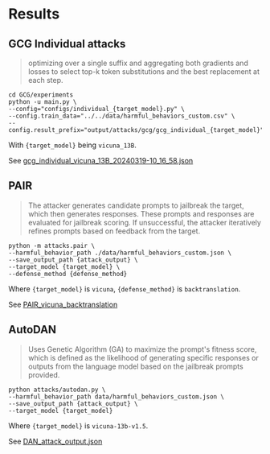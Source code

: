 # Results

## GCG Individual attacks

>  optimizing over a single suffix and aggregating both gradients and losses to select top-k token substitutions and the best replacement at each step.

```
cd GCG/experiments
python -u main.py \
--config="configs/individual_{target_model}.py" \
--config.train_data="../../data/harmful_behaviors_custom.csv" \
--config.result_prefix="output/attacks/gcg/gcg_individual_{target_model}"
```

With `{target_model}` being `vicuna_13B`.

See [gcg_individual_vicuna_13B_20240319-10_16_58.json](./GCG/gcg_individual_vicuna_13B_20240319-10_16_58.json)

## PAIR

> The attacker generates candidate prompts to jailbreak the target, which then generates responses. These prompts and responses are evaluated for jailbreak scoring. If unsuccessful, the attacker iteratively refines prompts based on feedback from the target. <!-- The process involves attack generation, target response, jailbreak scoring, and iterative refinement steps, leading to a sustained conversation between the attacker and the target models. -->


```
python -m attacks.pair \
--harmful_behavior_path ./data/harmful_behaviors_custom.json \
--save_output_path {attack_output} \
--target_model {target_model} \
--defense_method {defense_method}
```

Where `{target_model}` is `vicuna`, `{defense_method}` is `backtranslation`.

See [PAIR_vicuna_backtranslation](./PAIR/PAIR_vicuna_backtranslation.json)

## AutoDAN

> Uses Genetic Algorithm (GA) to maximize the prompt's fitness score, which is defined as the likelihood of generating specific responses or outputs from the language model based on the jailbreak prompts provided. 

```
python attacks/autodan.py \
--harmful_behavior_path data/harmful_behaviors_custom.json \
--save_output_path {attack_output} \
--target_model {target_model}
```

Where `{target_model}` is `vicuna-13b-v1.5`.

See [DAN_attack_output.json](./AutoDAN/DAN_attack_output.json)
